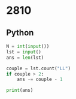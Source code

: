 # 2810

## Python

```python
N = int(input())
lst = input()
ans = len(lst)

couple = lst.count("LL")
if couple > 2:
    ans -= couple - 1

print(ans)

```
